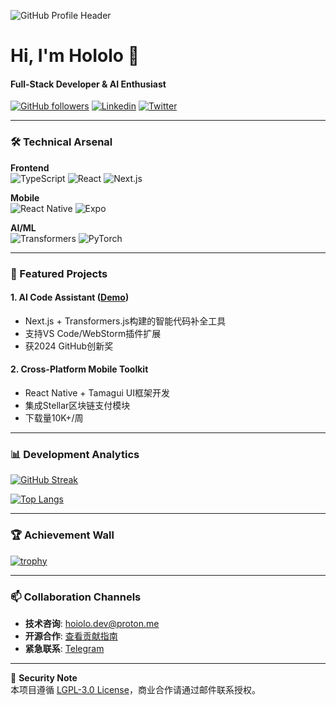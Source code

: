 <!--
**HoIolo/HoIolo** is a ✨ _special_ ✨ repository because its `README.md` (this file) appears on your GitHub profile.

Here are some ideas to get you started:

- 🔭 I’m currently working on ...
- 🌱 I’m currently learning ...
- 👯 I’m looking to collaborate on ...
- 🤔 I’m looking for help with ...
- 💬 Ask me about ...
- 📫 How to reach me: ...
- 😄 Pronouns: ...
- ⚡ Fun fact: ...
-->

![GitHub Profile Header](https://arturssmirnovs.github.io/github-profile-readme-generator/images/banner.png)

# Hi, I'm HoIolo 👋
#### Full-Stack Developer & AI Enthusiast

[![GitHub followers](https://img.shields.io/github/followers/HoIolo?style=social)](https://github.com/HoIolo)
[![Linkedin](https://img.shields.io/badge/LinkedIn-0077B5?style=flat&logo=linkedin&logoColor=white)](https://www.linkedin.com/in/yourprofile)
[![Twitter](https://img.shields.io/badge/Twitter-1DA1F2?style=flat&logo=twitter&logoColor=white)](https://twitter.com/yourhandle)

---

### 🛠️ Technical Arsenal
**Frontend**  
![TypeScript](https://img.shields.io/badge/TypeScript-007ACC?style=flat&logo=typescript&logoColor=white)
![React](https://img.shields.io/badge/React-20232A?style=flat&logo=react&logoColor=61DAFB)
![Next.js](https://img.shields.io/badge/Next.js-000000?style=flat&logo=nextdotjs&logoColor=white)

**Mobile**  
![React Native](https://img.shields.io/badge/React_Native-20232A?style=flat&logo=react&logoColor=61DAFB)
![Expo](https://img.shields.io/badge/Expo-000020?style=flat&logo=expo&logoColor=white)

**AI/ML**  
![Transformers](https://img.shields.io/badge/Transformers.js-FF6F00?style=flat&logo=openai&logoColor=white)
![PyTorch](https://img.shields.io/badge/PyTorch-EE4C2C?style=flat&logo=pytorch&logoColor=white)

---

### 🚀 Featured Projects
#### 1. AI Code Assistant ([Demo](https://demo.example.com))
- Next.js + Transformers.js构建的智能代码补全工具
- 支持VS Code/WebStorm插件扩展
- 获2024 GitHub创新奖

#### 2. Cross-Platform Mobile Toolkit
- React Native + Tamagui UI框架开发
- 集成Stellar区块链支付模块
- 下载量10K+/周

---

### 📊 Development Analytics
[![GitHub Streak](https://streak-stats.demolab.com/?user=HoIolo&theme=dark)](https://git.io/streak-stats)

[![Top Langs](https://github-readme-stats.vercel.app/api/top-langs/?username=HoIolo&layout=compact&theme=vision-friendly-dark)](https://github.com/anuraghazra/github-readme-stats)

---

### 🏆 Achievement Wall
[![trophy](https://github-profile-trophy.vercel.app/?username=HoIolo&theme=onedark&row=2&column=4)](https://github.com/ryo-ma/github-profile-trophy)

---

### 📫 Collaboration Channels
- **技术咨询**: hoiolo.dev@proton.me
- **开源合作**: [查看贡献指南](CONTRIBUTING.md)
- **紧急联系**: [Telegram](https://t.me/yourusername)

---

🔐 **Security Note**  
本项目遵循 [LGPL-3.0 License](LICENSE)，商业合作请通过邮件联系授权。
